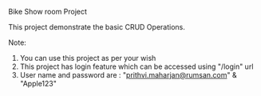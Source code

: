 Bike Show room Project

This project demonstrate the basic CRUD Operations.

Note:

1. You can use this project as per your wish
2. This project has login feature which can be accessed using "/login" url
3. User name and password are :
   "prithvi.maharjan@rumsan.com"
   &
   "Apple123"
